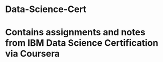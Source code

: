 # Data-Science-Cert

# Contains assignments and notes from IBM Data Science Certification via Coursera
